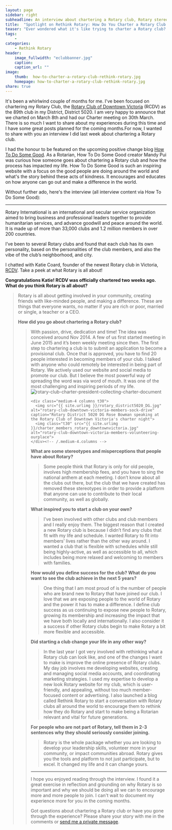 ```yaml
---
layout: page
sidebar: right
subheadline: An interview about chartering a Rotary club, Rotary stereotypes and why Rotary is so important
title:  "Spotlight on Rethink Rotary: How Do You Charter a Rotary Club and Other Questions"
teaser: "Ever wondered what it's like trying to charter a Rotary club? Rethink Rotary's Katie Coard shared her experiences in a recent interview on the upcoming social good blog How To Do Some Good"
tags:
    - 
categories:
    - Rethink Rotary
header:
    image_fullwidth: "eclubbanner.jpg"
    caption: 
    caption_url: ""
image:
    thumb:  how-to-charter-a-rotary-club-rethink-rotary.jpg
    homepage: how-to-charter-a-rotary-club-rethink-rotary.jpg
share: true
---
```

It's been a whirlwind couple of months for me. I've been focused on chartering my Rotary Club, the <a href="http://rcdv.ca">Rotary Club of Downtown Victoria</a> (RCDV) as the 89th club in my District, District 5020. I am very happy to announce that we charted on March 8th and had our Charter meeting on 30th March. There is so much I want to share about my experiences during this time and I have some great posts planned for the coming months.For now, I wanted to share with you an interview I did last week about chartering a Rotary club. 


I had the honour to be featured on the upcoming positive change blog <a href="http://howtodosomegood.com/">How To Do Some Good</a>. As a Rotarian, How To Do Some Good creator Mandy Pui was curious how someone goes about chartering a Rotary club and how the process has impacted my life. How To Do Some Good is such an inspiring website with a focus on the good people are doing around the world and what's the story behind these acts of kindness. It encourages and educates on how anyone can go out and make a difference in the world. 

Without further ado, here's the interview (all interview content via How To Do Some Good):

<hr>
Rotary International is an international and secular service organization aimed to bring business and professional leaders together to provide humanitarian services, and advance goodwill and peace around the world.  It is made up of more than 33,000 clubs and 1.2 million members in over 200 countries.

I’ve been to several Rotary clubs and found that each club has its own personality, based on the personalities of the club members, and also the vibe of the club’s neighborhood, and city.

I chatted with Katie Coard, founder of the newest Rotary club in Victoria, <a href="https://www.facebook.com/rotarydowntownvictoria/?fref=ts">RCDV</a>. Take a peek at what Rotary is all about!

<strong>Congratulations Katie! RCDV was officially chartered two weeks ago. What do you think Rotary is all about?</strong>
<blockquote>Rotary is all about getting involved in your community, creating friends with like-minded people, and making a difference. These are things that everyone wants, no matter if you are rich or poor, married or single, a teacher or a CEO.

<strong>How did you go about chartering a Rotary club?</strong>
<blockquote>With passion, drive, dedication and time! The idea was conceived around Nov 2014. A few of us first started meeting in June 2015 and it’s been weekly meeting since then.  The first step to chartering a club is to submit an application to become a provisional club. Once that is approved, you have to find 20 people interested in becoming members of your club. I talked with anyone who could remotely be interested in being part of Rotary. We actively used our website and social media to promote our club. But I believe the most powerful way of spreading the word was via word of mouth. It was one of the most challenging and inspiring periods of my life.

<div class="row">
    <div class="medium-8 columns t30">
        <img src="{{ site.urlimg }}/charternightrotary.jpg" alt="rotary-club-charter-president-collecting-charter-document">
    </div><!-- /.medium-8.columns -->

    <div class="medium-4 columns t30">
      <img src="{{ site.urlimg }}/rotary_district5020_DG.jpg" alt="rotary-club-downtown-victoria-members-sock-drive" caption="Rotary District 5020 DG Rose Bowman speaking at the Rotary Club of Downtown Victoria's charter night">
      <img class="t30" src="{{ site.urlimg }}/charter_members_rotary_downtownvictoria.jpg" alt="rotary-club-downtown-victoria-members-volunteering-ourplace">
    </div><!-- /.medium-4.columns -->

</div><!-- /.row -->


<strong>What are some stereotypes and misperceptions that people have about Rotary?</strong>
<blockquote>Some people think that Rotary is only for old people, involves high membership fees, and you have to sing the national anthem at each meeting. I don’t know about all the clubs out there, but the club that we have created has removed these stereotypes in order to provide a platform that anyone can use to contribute to their local community, as well as globally.</blockquote>

<strong>What inspired you to start a club on your own?</strong>
<blockquote>I’ve been involved with other clubs and club members and I really enjoy them. The biggest reason that I created a new Rotary club is because I didn’t find any clubs that fit with my life and schedule.  I wanted Rotary to fit into members’ lives rather than the other way around. I wanted a club that is flexible with schedules while still being highly-active, as well as accessible to all, which includes being more relaxed and welcoming to members with families.</blockquote>

<strong>How would you define success for the club? What do you want to see the club achieve in the next 5 years?</strong>
<blockquote>One thing that I am most proud of is the number of people who are brand new to Rotary that have joined our club. I love that we are exposing people to the world of Rotary and the power it has to make a difference.  I define club success as us continuing to expose new people to Rotary, growing its membership and increasing the impact that we have both locally and internationally. I also consider it a success if other Rotary clubs begin to make Rotary a bit more flexible and accessible.</blockquote>

<strong>Did starting a club change your life in any other way?</strong>
<blockquote>In the last year I got very involved with rethinking what a Rotary club can look like, and one of the changes I want to make is improve the online presence of Rotary clubs. My day job involves me developing websites, creating and managing social media accounts, and coordinating marketing strategies.  I used my expertise to develop a new look Rotary website for my club, which is user-friendly, and appealing, without too much member-focused content or advertising. I also launched a blog called Rethink Rotary to start a conversation with Rotary clubs all around the world to encourage them to rethink how they do Rotary and start to make being a Rotarian relevant and vital for future generations.</blockquote>

<strong>For people who are not part of Rotary, tell them in 2-3 sentences why they should seriously consider joining.</strong>
<blockquote>Rotary is the whole package whether you are looking to develop your leadership skills, volunteer more in your community, or impact communities abroad. Rotary gives you the tools and platform to not just participate, but to excel. It changed my life and it can change yours.</blockquote>

<hr>
I hope you enjoyed reading through the interview. I found it a great exercise in reflection and grounding on why Rotary is so important and why we should be doing all we can to encourage more and more people to join. I can't wait to document my experience more for you in the coming months.

Got questions about chartering a Rotary club or have you gone through the experience? Please share your story with me in the comments or <a href="http://rethinkrotary.com/contact/">send me a private message</a>.

<!-- ## Other Post Formats
{: .t60 }
{% include list-posts.html tag='post format' %} -->
